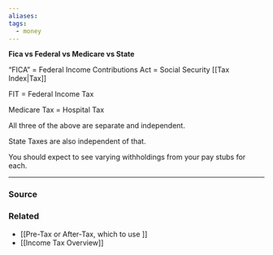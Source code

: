 ```yaml
---
aliases: 
tags:
  - money
---
```

**Fica vs Federal vs Medicare vs State**

“FICA” = Federal Income Contributions Act = Social Security [[Tax Index|Tax]]

FIT = Federal Income Tax

Medicare Tax = Hospital Tax

All three of the above are separate and independent.

State Taxes are also independent of that.

You should expect to see varying withholdings from your pay stubs for each.

---

### Source


### Related
- [[Pre-Tax or After-Tax, which to use ]] 
- [[Income Tax Overview]]